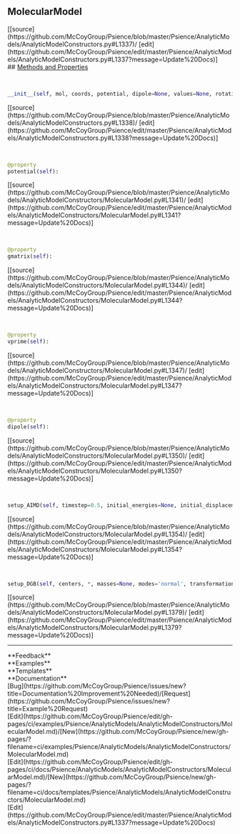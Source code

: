 ## <a id="Psience.AnalyticModels.AnalyticModelConstructors.MolecularModel">MolecularModel</a> 

<div class="docs-source-link" markdown="1">
[[source](https://github.com/McCoyGroup/Psience/blob/master/Psience/AnalyticModels/AnalyticModelConstructors.py#L1337)/
[edit](https://github.com/McCoyGroup/Psience/edit/master/Psience/AnalyticModels/AnalyticModelConstructors.py#L1337?message=Update%20Docs)]
</div>









<div class="collapsible-section">
 <div class="collapsible-section collapsible-section-header" markdown="1">
## <a class="collapse-link" data-toggle="collapse" href="#methods" markdown="1"> Methods and Properties</a> <a class="float-right" data-toggle="collapse" href="#methods"><i class="fa fa-chevron-down"></i></a>
 </div>
 <div class="collapsible-section collapsible-section-body collapse show" id="methods" markdown="1">
 
<a id="Psience.AnalyticModels.AnalyticModelConstructors.MolecularModel.__init__" class="docs-object-method">&nbsp;</a> 
```python
__init__(self, mol, coords, potential, dipole=None, values=None, rotation=None): 
```
<div class="docs-source-link" markdown="1">
[[source](https://github.com/McCoyGroup/Psience/blob/master/Psience/AnalyticModels/AnalyticModelConstructors.py#L1338)/
[edit](https://github.com/McCoyGroup/Psience/edit/master/Psience/AnalyticModels/AnalyticModelConstructors.py#L1338?message=Update%20Docs)]
</div>


<a id="Psience.AnalyticModels.AnalyticModelConstructors.MolecularModel.potential" class="docs-object-method">&nbsp;</a> 
```python
@property
potential(self): 
```
<div class="docs-source-link" markdown="1">
[[source](https://github.com/McCoyGroup/Psience/blob/master/Psience/AnalyticModels/AnalyticModelConstructors/MolecularModel.py#L1341)/
[edit](https://github.com/McCoyGroup/Psience/edit/master/Psience/AnalyticModels/AnalyticModelConstructors/MolecularModel.py#L1341?message=Update%20Docs)]
</div>


<a id="Psience.AnalyticModels.AnalyticModelConstructors.MolecularModel.gmatrix" class="docs-object-method">&nbsp;</a> 
```python
@property
gmatrix(self): 
```
<div class="docs-source-link" markdown="1">
[[source](https://github.com/McCoyGroup/Psience/blob/master/Psience/AnalyticModels/AnalyticModelConstructors/MolecularModel.py#L1344)/
[edit](https://github.com/McCoyGroup/Psience/edit/master/Psience/AnalyticModels/AnalyticModelConstructors/MolecularModel.py#L1344?message=Update%20Docs)]
</div>


<a id="Psience.AnalyticModels.AnalyticModelConstructors.MolecularModel.vprime" class="docs-object-method">&nbsp;</a> 
```python
@property
vprime(self): 
```
<div class="docs-source-link" markdown="1">
[[source](https://github.com/McCoyGroup/Psience/blob/master/Psience/AnalyticModels/AnalyticModelConstructors/MolecularModel.py#L1347)/
[edit](https://github.com/McCoyGroup/Psience/edit/master/Psience/AnalyticModels/AnalyticModelConstructors/MolecularModel.py#L1347?message=Update%20Docs)]
</div>


<a id="Psience.AnalyticModels.AnalyticModelConstructors.MolecularModel.dipole" class="docs-object-method">&nbsp;</a> 
```python
@property
dipole(self): 
```
<div class="docs-source-link" markdown="1">
[[source](https://github.com/McCoyGroup/Psience/blob/master/Psience/AnalyticModels/AnalyticModelConstructors/MolecularModel.py#L1350)/
[edit](https://github.com/McCoyGroup/Psience/edit/master/Psience/AnalyticModels/AnalyticModelConstructors/MolecularModel.py#L1350?message=Update%20Docs)]
</div>


<a id="Psience.AnalyticModels.AnalyticModelConstructors.MolecularModel.setup_AIMD" class="docs-object-method">&nbsp;</a> 
```python
setup_AIMD(self, timestep=0.5, initial_energies=None, initial_displacements=None, displaced_coords=None, track_kinetic_energy=False, track_velocities=False, **aimd_opts): 
```
<div class="docs-source-link" markdown="1">
[[source](https://github.com/McCoyGroup/Psience/blob/master/Psience/AnalyticModels/AnalyticModelConstructors/MolecularModel.py#L1354)/
[edit](https://github.com/McCoyGroup/Psience/edit/master/Psience/AnalyticModels/AnalyticModelConstructors/MolecularModel.py#L1354?message=Update%20Docs)]
</div>


<a id="Psience.AnalyticModels.AnalyticModelConstructors.MolecularModel.setup_DGB" class="docs-object-method">&nbsp;</a> 
```python
setup_DGB(self, centers, *, masses=None, modes='normal', transformations=None, alphas='auto', cartesians=None, potential_function=None, dipole_function=None, optimize_centers=None, quadrature_degree=None, expansion_degree=None, pairwise_potential_functions=None, internals=False, logger=True, **opts): 
```
<div class="docs-source-link" markdown="1">
[[source](https://github.com/McCoyGroup/Psience/blob/master/Psience/AnalyticModels/AnalyticModelConstructors/MolecularModel.py#L1379)/
[edit](https://github.com/McCoyGroup/Psience/edit/master/Psience/AnalyticModels/AnalyticModelConstructors/MolecularModel.py#L1379?message=Update%20Docs)]
</div>
 </div>
</div>












---


<div markdown="1" class="text-secondary">
<div class="container">
  <div class="row">
   <div class="col" markdown="1">
**Feedback**   
</div>
   <div class="col" markdown="1">
**Examples**   
</div>
   <div class="col" markdown="1">
**Templates**   
</div>
   <div class="col" markdown="1">
**Documentation**   
</div>
   <div class="col" markdown="1">
   
</div>
   <div class="col" markdown="1">
   
</div>
   <div class="col" markdown="1">
   
</div>
</div>
  <div class="row">
   <div class="col" markdown="1">
[Bug](https://github.com/McCoyGroup/Psience/issues/new?title=Documentation%20Improvement%20Needed)/[Request](https://github.com/McCoyGroup/Psience/issues/new?title=Example%20Request)   
</div>
   <div class="col" markdown="1">
[Edit](https://github.com/McCoyGroup/Psience/edit/gh-pages/ci/examples/Psience/AnalyticModels/AnalyticModelConstructors/MolecularModel.md)/[New](https://github.com/McCoyGroup/Psience/new/gh-pages/?filename=ci/examples/Psience/AnalyticModels/AnalyticModelConstructors/MolecularModel.md)   
</div>
   <div class="col" markdown="1">
[Edit](https://github.com/McCoyGroup/Psience/edit/gh-pages/ci/docs/Psience/AnalyticModels/AnalyticModelConstructors/MolecularModel.md)/[New](https://github.com/McCoyGroup/Psience/new/gh-pages/?filename=ci/docs/templates/Psience/AnalyticModels/AnalyticModelConstructors/MolecularModel.md)   
</div>
   <div class="col" markdown="1">
[Edit](https://github.com/McCoyGroup/Psience/edit/master/Psience/AnalyticModels/AnalyticModelConstructors.py#L1337?message=Update%20Docs)   
</div>
   <div class="col" markdown="1">
   
</div>
   <div class="col" markdown="1">
   
</div>
   <div class="col" markdown="1">
   
</div>
</div>
</div>
</div>